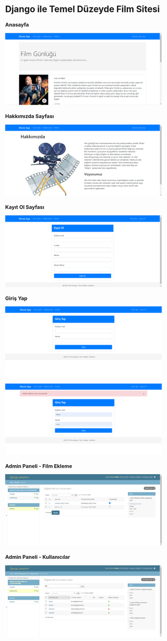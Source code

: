 # Django ile Temel Düzeyde Film Sitesi

### Anasayfa

![Anasayfa](https://github.com/busraozdemir0/MovieApp_withDjango/blob/main/ProjeGorsel/anasayfa.png)

### Hakkımızda Sayfası

![Anasayfa](https://github.com/busraozdemir0/MovieApp_withDjango/blob/main/ProjeGorsel/hakkimizda.png)

### Kayıt Ol Sayfası

![Anasayfa](https://github.com/busraozdemir0/MovieApp_withDjango/blob/main/ProjeGorsel/kayitOl.png)

### Giriş Yap

![Anasayfa](https://github.com/busraozdemir0/MovieApp_withDjango/blob/main/ProjeGorsel/adminGirisYapma.png)

![Anasayfa](https://github.com/busraozdemir0/MovieApp_withDjango/blob/main/ProjeGorsel/girisUyari.png)

### Admin Paneli - Film Ekleme

![Anasayfa](https://github.com/busraozdemir0/MovieApp_withDjango/blob/main/ProjeGorsel/adminEkrani(MoviesAdd).png)

### Admin Paneli - Kullanıcılar

![Anasayfa](https://github.com/busraozdemir0/MovieApp_withDjango/blob/main/ProjeGorsel/adminEkrani2(Users).png)


